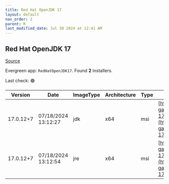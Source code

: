 ```yaml
---
title: Red Hat OpenJDK 17
layout: default
nav_order: 2
parent: R
last_modified_date: Jul 30 2024 at 12:41 AM
---
```


## Red Hat OpenJDK 17

[Source](https://developers.redhat.com/products/openjdk/overview)

Evergreen app: `RedHatOpenJDK17`. Found **2** installers.

Last check: 🟢

| Version   | Date                | ImageType | Architecture | Type | URI                                                                                                                                                                                                                                                                      |
| --------- | ------------------- | --------- | ------------ | ---- | ------------------------------------------------------------------------------------------------------------------------------------------------------------------------------------------------------------------------------------------------------------------------ |
| 17.0.12+7 | 07/18/2024 13:12:27 | jdk       | x64          | msi  | [https://developers.redhat.com/content-gateway/file/pub/openjdk/adoptium/July_2024/java-17-openjdk-17.0.12.0.7-1.win.x86_64.msi](https://developers.redhat.com/content-gateway/file/pub/openjdk/adoptium/July_2024/java-17-openjdk-17.0.12.0.7-1.win.x86_64.msi)         |
| 17.0.12+7 | 07/18/2024 13:12:54 | jre       | x64          | msi  | [https://developers.redhat.com/content-gateway/file/pub/openjdk/adoptium/July_2024/java-17-openjdk-17.0.12.0.7-1.jre.win.x86_64.msi](https://developers.redhat.com/content-gateway/file/pub/openjdk/adoptium/July_2024/java-17-openjdk-17.0.12.0.7-1.jre.win.x86_64.msi) |
